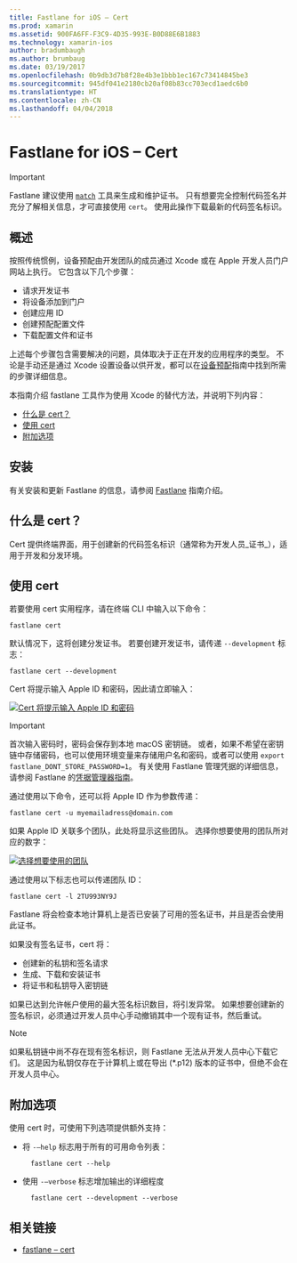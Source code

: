 ```yaml
---
title: Fastlane for iOS – Cert
ms.prod: xamarin
ms.assetid: 900FA6FF-F3C9-4D35-993E-B0D88E6B1883
ms.technology: xamarin-ios
author: bradumbaugh
ms.author: brumbaug
ms.date: 03/19/2017
ms.openlocfilehash: 0b9db3d7b8f28e4b3e1bbb1ec167c73414845be3
ms.sourcegitcommit: 945df041e2180cb20af08b83cc703ecd1aedc6b0
ms.translationtype: HT
ms.contentlocale: zh-CN
ms.lasthandoff: 04/04/2018
---
```

# <a name="fastlane-for-ios--cert"></a>Fastlane for iOS – Cert

> [!IMPORTANT]
> Fastlane 建议使用 [`match`](~/ios/deploy-test/provisioning/fastlane/match.md) 工具来生成和维护证书。 只有想要完全控制代码签名并充分了解相关信息，才可直接使用 `cert`。 使用此操作下载最新的代码签名标识。

## <a name="overview"></a>概述

按照传统惯例，设备预配由开发团队的成员通过 Xcode 或在 Apple 开发人员门户网站上执行。 它包含以下几个步骤：

- 请求开发证书
- 将设备添加到门户
- 创建应用 ID
- 创建预配配置文件
- 下载配置文件和证书

上述每个步骤包含需要解决的问题，具体取决于正在开发的应用程序的类型。 不论是手动还是通过 Xcode 设置设备以供开发，都可以在[设备预配](~/ios/get-started/installation/device-provisioning/index.md)指南中找到所需的步骤详细信息。

本指南介绍 fastlane 工具作为使用 Xcode 的替代方法，并说明下列内容：

- [什么是 cert？](#whatiscert)
- [使用 cert](#using)
- [附加选项](#options)

## <a name="installation"></a>安装

有关安装和更新 Fastlane 的信息，请参阅 [Fastlane](~/ios/deploy-test/provisioning/fastlane/index.md#Installation) 指南介绍。

<a name="whatiscert" />

## <a name="what-is-cert"></a>什么是 cert？

Cert 提供终端界面，用于创建新的代码签名标识（通常称为开发人员_证书_），适用于开发和分发环境。

<a name="using" />

## <a name="using-cert"></a>使用 cert

若要使用 cert 实用程序，请在终端 CLI 中输入以下命令：

    fastlane cert

默认情况下，这将创建分发证书。 若要创建开发证书，请传递 `--development` 标志：

    fastlane cert --development

Cert 将提示输入 Apple ID 和密码，因此请立即输入：

[![](cert-images/fastlane-image1.png "Cert 将提示输入 Apple ID 和密码")](cert-images/fastlane-image1.png#lightbox)

> [!IMPORTANT]
> 首次输入密码时，密码会保存到本地 macOS 密钥链。 或者，如果不希望在密钥链中存储密码，也可以使用环境变量来存储用户名和密码，或者可以使用 `export fastlane_DONT_STORE_PASSWORD=1`。 有关使用 Fastlane 管理凭据的详细信息，请参阅 Fastlane 的[凭据管理器指南](https://github.com/fastlane/fastlane/blob/master/credentials_manager/README.md)。

通过使用以下命令，还可以将 Apple ID 作为参数传递：

    fastlane cert -u myemailadress@domain.com

如果 Apple ID 关联多个团队，此处将显示这些团队。 选择你想要使用的团队所对应的数字：

[![](cert-images/fastlane-image2.png "选择想要使用的团队")](cert-images/fastlane-image2.png#lightbox)

通过使用以下标志也可以传递团队 ID：

    fastlane cert -l 2TU993NY9J

Fastlane 将会检查本地计算机上是否已安装了可用的签名证书，并且是否会使用此证书。

如果没有签名证书，cert 将：

- 创建新的私钥和签名请求
- 生成、下载和安装证书
- 将证书和私钥导入密钥链

如果已达到允许帐户使用的最大签名标识数目，将引发异常。 如果想要创建新的签名标识，必须通过开发人员中心手动撤销其中一个现有证书，然后重试。

> [!NOTE]
> 如果私钥链中尚不存在现有签名标识，则 Fastlane 无法从开发人员中心下载它们。 这是因为私钥仅存在于计算机上或在导出 (*.p12) 版本的证书中，但绝不会在开发人员中心。

<a name="options" />

## <a name="additional-options"></a>附加选项

使用 cert 时，可使用下列选项提供额外支持：

- 将 `-–help` 标志用于所有的可用命令列表：

        fastlane cert --help

- 使用 `-–verbose` 标志增加输出的详细程度

        fastlane cert --development --verbose


## <a name="related-links"></a>相关链接

- [fastlane – cert](https://github.com/fastlane/fastlane/blob/master/cert/README.md)

